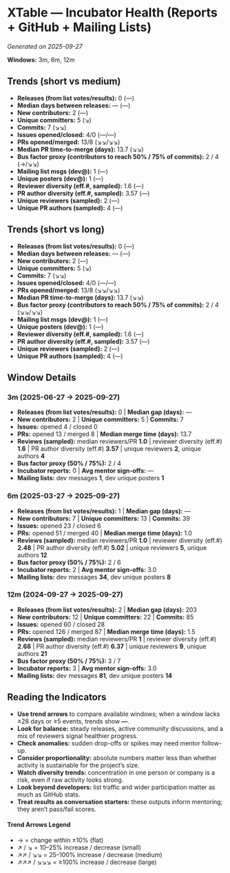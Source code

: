 # XTable — Incubator Health (Reports + GitHub + Mailing Lists)
_Generated on 2025-09-27_

**Windows:** 3m, 6m, 12m

## Trends (short vs medium)

- **Releases (from list votes/results):** 0 (—)
- **Median days between releases:** — (—)
- **New contributors:** 2 (—)
- **Unique committers:** 5 (↘)
- **Commits:** 7 (↘↘)
- **Issues opened/closed:** 4/0 (—/—)
- **PRs opened/merged:** 13/8 (↘↘/↘↘)
- **Median PR time-to-merge (days):** 13.7 (↘↘)
- **Bus factor proxy (contributors to reach 50% / 75% of commits):** 2 / 4 (→/↘↘)
- **Mailing list msgs (dev@):** 1 (—)
- **Unique posters (dev@):** 1 (—)
- **Reviewer diversity (eff.#, sampled):** 1.6 (—)
- **PR author diversity (eff.#, sampled):** 3.57 (—)
- **Unique reviewers (sampled):** 2 (—)
- **Unique PR authors (sampled):** 4 (—)

## Trends (short vs long)

- **Releases (from list votes/results):** 0 (—)
- **Median days between releases:** — (—)
- **New contributors:** 2 (—)
- **Unique committers:** 5 (↘)
- **Commits:** 7 (↘↘)
- **Issues opened/closed:** 4/0 (—/—)
- **PRs opened/merged:** 13/8 (↘↘/↘↘)
- **Median PR time-to-merge (days):** 13.7 (↘↘)
- **Bus factor proxy (contributors to reach 50% / 75% of commits):** 2 / 4 (↘↘/↘↘)
- **Mailing list msgs (dev@):** 1 (—)
- **Unique posters (dev@):** 1 (—)
- **Reviewer diversity (eff.#, sampled):** 1.6 (—)
- **PR author diversity (eff.#, sampled):** 3.57 (—)
- **Unique reviewers (sampled):** 2 (—)
- **Unique PR authors (sampled):** 4 (—)

## Window Details
### 3m  (2025-06-27 → 2025-09-27)
- **Releases (from list votes/results):** 0  |  **Median gap (days):** —
- **New contributors:** 2  |  **Unique committers:** 5  |  **Commits:** 7
- **Issues:** opened 4 / closed 0
- **PRs:** opened 13 / merged 8  |  **Median merge time (days):** 13.7
- **Reviews (sampled):** median reviewers/PR **1.0**  |  reviewer diversity (eff.#) **1.6**  |  PR author diversity (eff.#) **3.57**  |  unique reviewers **2**, unique authors **4**
- **Bus factor proxy (50% / 75%):** 2 / 4
- **Incubator reports:** 0  |  **Avg mentor sign-offs:** —
- **Mailing lists:** dev messages **1**, dev unique posters **1**

### 6m  (2025-03-27 → 2025-09-27)
- **Releases (from list votes/results):** 1  |  **Median gap (days):** —
- **New contributors:** 7  |  **Unique committers:** 13  |  **Commits:** 39
- **Issues:** opened 23 / closed 6
- **PRs:** opened 51 / merged 40  |  **Median merge time (days):** 1.0
- **Reviews (sampled):** median reviewers/PR **1.0**  |  reviewer diversity (eff.#) **2.48**  |  PR author diversity (eff.#) **5.02**  |  unique reviewers **5**, unique authors **12**
- **Bus factor proxy (50% / 75%):** 2 / 6
- **Incubator reports:** 2  |  **Avg mentor sign-offs:** 3.0
- **Mailing lists:** dev messages **34**, dev unique posters **8**

### 12m  (2024-09-27 → 2025-09-27)
- **Releases (from list votes/results):** 2  |  **Median gap (days):** 203
- **New contributors:** 12  |  **Unique committers:** 22  |  **Commits:** 85
- **Issues:** opened 60 / closed 28
- **PRs:** opened 126 / merged 87  |  **Median merge time (days):** 1.5
- **Reviews (sampled):** median reviewers/PR **1**  |  reviewer diversity (eff.#) **2.68**  |  PR author diversity (eff.#) **6.37**  |  unique reviewers **9**, unique authors **21**
- **Bus factor proxy (50% / 75%):** 3 / 7
- **Incubator reports:** 3  |  **Avg mentor sign-offs:** 3.0
- **Mailing lists:** dev messages **81**, dev unique posters **14**

## Reading the Indicators
- **Use trend arrows** to compare available windows; when a window lacks ≥28 days or ≥5 events, trends show **—**.
- **Look for balance:** steady releases, active community discussions, and a mix of reviewers signal healthier progress.
- **Check anomalies:** sudden drop-offs or spikes may need mentor follow-up.
- **Consider proportionality:** absolute numbers matter less than whether activity is sustainable for the project’s size.
- **Watch diversity trends:** concentration in one person or company is a risk, even if raw activity looks strong.
- **Look beyond developers:** list traffic and wider participation matter as much as GitHub stats.
- **Treat results as conversation starters:** these outputs inform mentoring; they aren’t pass/fail scores.

#### Trend Arrows Legend
- →  = change within ±10% (flat)
- ↗ / ↘ = 10–25% increase / decrease (small)
- ↗↗ / ↘↘ = 25–100% increase / decrease (medium)
- ↗↗↗ / ↘↘↘ = ≥100% increase / decrease (large)
